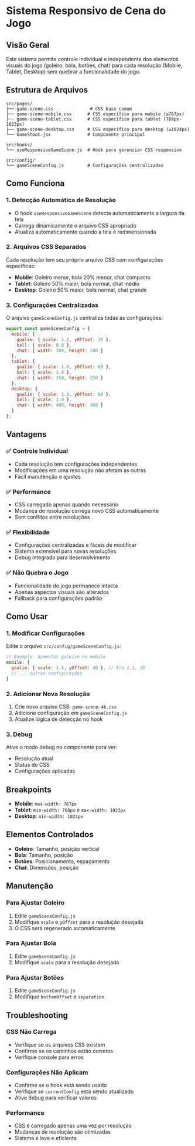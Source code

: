 # Sistema Responsivo de Cena do Jogo

## Visão Geral

Este sistema permite controle individual e independente dos elementos visuais do jogo (goleiro, bola, botões, chat) para cada resolução (Mobile, Tablet, Desktop) sem quebrar a funcionalidade do jogo.

## Estrutura de Arquivos

```
src/pages/
├── game-scene.css              # CSS base comum
├── game-scene-mobile.css      # CSS específico para mobile (≤767px)
├── game-scene-tablet.css      # CSS específico para tablet (768px-1023px)
├── game-scene-desktop.css     # CSS específico para desktop (≥1024px)
└── GameShoot.jsx              # Componente principal

src/hooks/
└── useResponsiveGameScene.js  # Hook para gerenciar CSS responsivo

src/config/
└── gameSceneConfig.js         # Configurações centralizadas
```

## Como Funciona

### 1. Detecção Automática de Resolução
- O hook `useResponsiveGameScene` detecta automaticamente a largura da tela
- Carrega dinamicamente o arquivo CSS apropriado
- Atualiza automaticamente quando a tela é redimensionada

### 2. Arquivos CSS Separados
Cada resolução tem seu próprio arquivo CSS com configurações específicas:

- **Mobile**: Goleiro menor, bola 20% menor, chat compacto
- **Tablet**: Goleiro 50% maior, bola normal, chat médio
- **Desktop**: Goleiro 50% maior, bola normal, chat grande

### 3. Configurações Centralizadas
O arquivo `gameSceneConfig.js` centraliza todas as configurações:

```javascript
export const gameSceneConfig = {
  mobile: {
    goalie: { scale: 1.2, yOffset: 30 },
    ball: { scale: 0.8 },
    chat: { width: 300, height: 200 }
  },
  tablet: {
    goalie: { scale: 1.8, yOffset: 60 },
    ball: { scale: 1.0 },
    chat: { width: 350, height: 250 }
  },
  desktop: {
    goalie: { scale: 1.8, yOffset: 60 },
    ball: { scale: 1.0 },
    chat: { width: 400, height: 300 }
  }
};
```

## Vantagens

### ✅ Controle Individual
- Cada resolução tem configurações independentes
- Modificações em uma resolução não afetam as outras
- Fácil manutenção e ajustes

### ✅ Performance
- CSS carregado apenas quando necessário
- Mudança de resolução carrega novo CSS automaticamente
- Sem conflitos entre resoluções

### ✅ Flexibilidade
- Configurações centralizadas e fáceis de modificar
- Sistema extensível para novas resoluções
- Debug integrado para desenvolvimento

### ✅ Não Quebra o Jogo
- Funcionalidade do jogo permanece intacta
- Apenas aspectos visuais são alterados
- Fallback para configurações padrão

## Como Usar

### 1. Modificar Configurações
Edite o arquivo `src/config/gameSceneConfig.js`:

```javascript
// Exemplo: Aumentar goleiro no mobile
mobile: {
  goalie: { scale: 1.5, yOffset: 40 }, // Era 1.2, 30
  // ... outras configurações
}
```

### 2. Adicionar Nova Resolução
1. Crie novo arquivo CSS: `game-scene-4k.css`
2. Adicione configuração em `gameSceneConfig.js`
3. Atualize lógica de detecção no hook

### 3. Debug
Ative o modo debug no componente para ver:
- Resolução atual
- Status do CSS
- Configurações aplicadas

## Breakpoints

- **Mobile**: `max-width: 767px`
- **Tablet**: `min-width: 768px` e `max-width: 1023px`
- **Desktop**: `min-width: 1024px`

## Elementos Controlados

- **Goleiro**: Tamanho, posição vertical
- **Bola**: Tamanho, posição
- **Botões**: Posicionamento, espaçamento
- **Chat**: Dimensões, posição

## Manutenção

### Para Ajustar Goleiro
1. Edite `gameSceneConfig.js`
2. Modifique `scale` e `yOffset` para a resolução desejada
3. O CSS será regenerado automaticamente

### Para Ajustar Bola
1. Edite `gameSceneConfig.js`
2. Modifique `scale` para a resolução desejada

### Para Ajustar Botões
1. Edite `gameSceneConfig.js`
2. Modifique `bottomOffset` e `separation`

## Troubleshooting

### CSS Não Carrega
- Verifique se os arquivos CSS existem
- Confirme se os caminhos estão corretos
- Verifique console para erros

### Configurações Não Aplicam
- Confirme se o hook está sendo usado
- Verifique se `currentConfig` está sendo atualizado
- Ative debug para verificar valores

### Performance
- CSS é carregado apenas uma vez por resolução
- Mudanças de resolução são otimizadas
- Sistema é leve e eficiente
